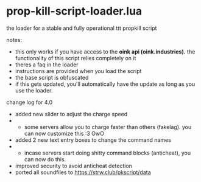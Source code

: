 # prop-kill-script-loader.lua
the loader for a stable and fully operational ttt propkill script

notes:
- this only works if you have access to the **oink api (oink.industries).** the functionality of this script relies completely on it
- theres a faq in the loader
- instructions are provided when you load the script
- the base script is obfuscated
- if this gets updated, you'll automatically have the update as long as you use the loader.

change log for 4.0

- added new slider to adjust the charge speed
- - some servers allow you to charge faster than others (fakelag). you can now customize this :3 OwO
- added 2 new text entry boxes to change the command names
- - incase servers start doing shitty command blocks (anticheat), you can now do this.
- improved security to avoid anticheat detection
- ported all soundfiles to  https://strw.club/pkscript/data
